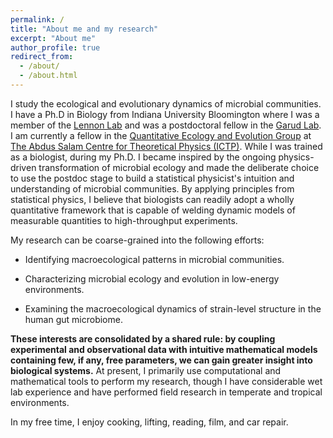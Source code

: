 ```yaml
---
permalink: /
title: "About me and my research"
excerpt: "About me"
author_profile: true
redirect_from:
  - /about/
  - /about.html
---
```



I study the ecological and evolutionary dynamics of microbial communities. I have a Ph.D in Biology from Indiana University Bloomington where I was a member of the [Lennon Lab](https://microbes.sitehost.iu.edu/) and was a postdoctoral fellow in the [Garud Lab](https://garud.eeb.ucla.edu/). I am currently a fellow in the [Quantitative Ecology and Evolution Group](https://jacopogrilli.github.io/) at [The Abdus Salam Centre for Theoretical Physics (ICTP)](https://www.ictp.it/about-ictp.aspx). While I was trained as a biologist, during my Ph.D. I became inspired by the ongoing physics-driven transformation of microbial ecology and made the deliberate choice to use the postdoc stage to build a statistical physicist's intuition and understanding of microbial communities. By applying principles from statistical physics, I believe that biologists can readily adopt a wholly quantitative framework that is capable of welding dynamic models of measurable quantities to high-throughput experiments.


My research can be coarse-grained into the following efforts:

* Identifying macroecological patterns in microbial communities.

* Characterizing microbial ecology and evolution in low-energy environments.

* Examining the macroecological dynamics of strain-level structure in the human gut microbiome.

**These interests are consolidated by a shared rule: by coupling experimental and observational data with intuitive mathematical models containing few, if any, free parameters, we can gain greater insight into biological systems.** At present, I primarily use computational and mathematical tools to perform my research, though I have considerable wet lab experience and have performed field research in temperate and tropical environments.

In my free time, I enjoy cooking, lifting, reading, film, and car repair.
